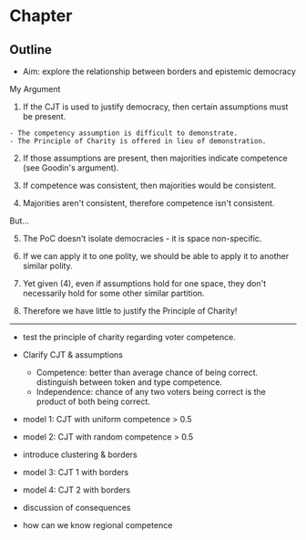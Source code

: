 # Chapter


## Outline

- Aim: explore the relationship between borders and epistemic democracy

My Argument

  1. If the CJT is used to justify democracy, then certain assumptions must be present.

    - The competency assumption is difficult to demonstrate.
    - The Principle of Charity is offered in lieu of demonstration.

  2. If those assumptions are present, then majorities indicate competence (see Goodin's argument).

  3.  If competence was consistent, then majorities would be consistent.

  4.  Majorities aren't consistent, therefore competence isn't consistent.

But...

  5. The PoC doesn't isolate democracies - it is space non-specific.

  6. If we can apply it to one polity, we should be able to apply it to another similar polity.

  7. Yet given (4), even if assumptions hold for one space, they don't necessarily hold for some other similar partition.

  8. Therefore we have little to justify the Principle of Charity!


---

- test the principle of charity regarding voter competence.

- Clarify CJT & assumptions
  - Competence: better than average chance of being correct. distinguish between token and type competence.
  - Independence: chance of any two voters being correct is the product of both being correct.

- model 1: CJT with uniform competence > 0.5
- model 2: CJT with random competence > 0.5 

- introduce clustering & borders

- model 3: CJT 1 with borders
- model 4: CJT 2 with borders

- discussion of consequences

- how can we know regional competence